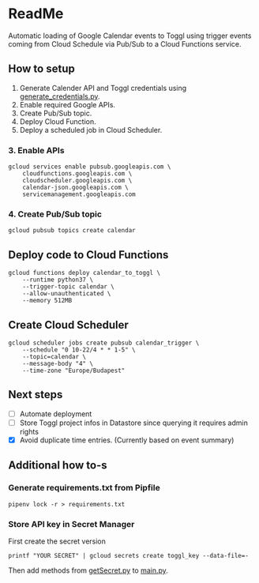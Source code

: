 # ReadMe

Automatic loading of Google Calendar events to Toggl using trigger events coming from Cloud Schedule via Pub/Sub to a Cloud Functions service.

## How to setup

1. Generate Calender API  and Toggl credentials using [generate_credentials.py](generate_credentials.py).
2. Enable required Google APIs.
3. Create Pub/Sub topic.
4. Deploy Cloud Function.
5. Deploy a scheduled job in Cloud Scheduler.

### 3. Enable APIs

```
gcloud services enable pubsub.googleapis.com \
    cloudfunctions.googleapis.com \
    cloudscheduler.googleapis.com \
    calendar-json.googleapis.com \
    servicemanagement.googleapis.com
```

### 4. Create Pub/Sub topic

```
gcloud pubsub topics create calendar
```

## Deploy code to Cloud Functions

```
gcloud functions deploy calendar_to_toggl \
    --runtime python37 \
    --trigger-topic calendar \
    --allow-unauthenticated \
    --memory 512MB
```

## Create Cloud Scheduler

```
gcloud scheduler jobs create pubsub calendar_trigger \
    --schedule "0 10-22/4 * * 1-5" \
    --topic=calendar \
    --message-body "4" \
    --time-zone "Europe/Budapest"
```

## Next steps
- [ ] Automate deployment
- [ ] Store Toggl project infos in Datastore since querying it requires admin rights
- [x] Avoid duplicate time entries. (Currently based on event summary)

## Additional how to-s
### Generate requirements.txt from Pipfile

```
pipenv lock -r > requirements.txt
```

### Store  API key in Secret Manager


First create the secret version
```
printf "YOUR SECRET" | gcloud secrets create toggl_key --data-file=-
```

Then add methods from [getSecret.py](getSecret.py) to [main.py](main.py).